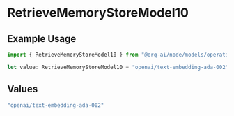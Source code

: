 # RetrieveMemoryStoreModel10

## Example Usage

```typescript
import { RetrieveMemoryStoreModel10 } from "@orq-ai/node/models/operations";

let value: RetrieveMemoryStoreModel10 = "openai/text-embedding-ada-002";
```

## Values

```typescript
"openai/text-embedding-ada-002"
```